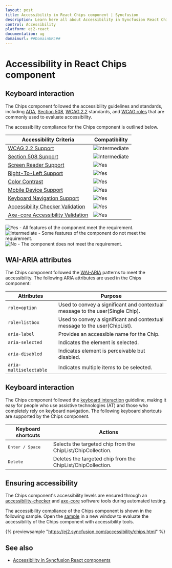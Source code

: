 ```yaml
---
layout: post
title: Accessibility in React Chips component | Syncfusion
description: Learn here all about Accessibility in Syncfusion React Chips component of Syncfusion Essential JS 2 and more.
control: Accessibility 
platform: ej2-react
documentation: ug
domainurl: ##DomainURL##
---
```


# Accessibility in React Chips component

## Keyboard interaction

The Chips component followed the accessibility guidelines and standards, including [ADA](https://www.ada.gov/), [Section 508](https://www.section508.gov/), [WCAG 2.2](https://www.w3.org/TR/WCAG22/) standards, and [WCAG roles](https://www.w3.org/TR/wai-aria/#roles) that are commonly used to evaluate accessibility.

The accessibility compliance for the Chips component is outlined below.

| Accessibility Criteria | Compatibility |
| -- | -- |
| [WCAG 2.2 Support](../common/accessibility#accessibility-standards) | <img src="https://cdn.syncfusion.com/content/images/landing-page/intermediate.png" alt="Intermediate"> |
| [Section 508 Support](../common/accessibility#accessibility-standards) | <img src="https://cdn.syncfusion.com/content/images/landing-page/intermediate.png" alt="Intermediate"> |
| [Screen Reader Support](../common/accessibility#screen-reader-support) | <img src="https://cdn.syncfusion.com/content/images/landing-page/yes.png" alt="Yes"> |
| [Right-To-Left Support](../common/accessibility#right-to-left-support) | <img src="https://cdn.syncfusion.com/content/images/landing-page/yes.png" alt="Yes"> |
| [Color Contrast](../common/accessibility#color-contrast) | <img src="https://cdn.syncfusion.com/content/images/landing-page/yes.png" alt="Yes"> |
| [Mobile Device Support](../common/accessibility#mobile-device-support) | <img src="https://cdn.syncfusion.com/content/images/landing-page/yes.png" alt="Yes"> |
| [Keyboard Navigation Support](../common/accessibility#keyboard-navigation-support) | <img src="https://cdn.syncfusion.com/content/images/landing-page/yes.png" alt="Yes"> |
| [Accessibility Checker Validation](../common/accessibility#ensuring-accessibility) | <img src="https://cdn.syncfusion.com/content/images/landing-page/yes.png" alt="Yes"> |
| [Axe-core Accessibility Validation](../common/accessibility#ensuring-accessibility) | <img src="https://cdn.syncfusion.com/content/images/landing-page/yes.png" alt="Yes"> |

<style>
    .post .post-content img {
        display: inline-block;
        margin: 0.5em 0;
    }
</style>
<div><img src="https://cdn.syncfusion.com/content/images/landing-page/yes.png" alt="Yes"> - All features of the component meet the requirement.</div>

<div><img src="https://cdn.syncfusion.com/content/images/landing-page/intermediate.png" alt="Intermediate"> - Some features of the component do not meet the requirement.</div>

<div><img src="https://cdn.syncfusion.com/content/images/landing-page/no.png" alt="No"> - The component does not meet the requirement.</div>

## WAI-ARIA attributes

The Chips component followed the [WAI-ARIA](https://www.w3.org/WAI/ARIA/apg/patterns/button/) patterns to meet the accessibility. The following ARIA attributes are used in the Chips component:

| Attributes | Purpose |
| --- | --- |
| `role=option` | Used to convey a significant and contextual message to the user(Single Chip). |
| `role=listbox` | Used to convey a significant and contextual message to the user(ChipList). |
| `aria-label` | Provides an accessible name for the Chip. |
| `aria-selected` | Indicates the element is selected. |
| `aria-disabled` | Indicates element is perceivable but disabled. |
| `aria-multiselectable` | Indicates multiple items to be selected. |

## Keyboard interaction

The Chips component followed the [keyboard interaction](https://www.w3.org/WAI/ARIA/apg/patterns/button/#keyboardinteraction) guideline, making it easy for people who use assistive technologies (AT) and those who completely rely on keyboard navigation. The following keyboard shortcuts are supported by the Chips component.

| Keyboard shortcuts | Actions |
|------------|-------------------|
| <kbd>Enter / Space</kbd> | Selects the targeted chip from the ChipList/ChipCollection. |
| <kbd>Delete</kbd> | Deletes the targeted chip from the ChipList/ChipCollection. |

## Ensuring accessibility

The Chips component's accessibility levels are ensured through an [accessibility-checker](https://www.npmjs.com/package/accessibility-checker) and [axe-core](https://www.npmjs.com/package/axe-core) software tools during automated testing.

The accessibility compliance of the Chips component is shown in the following sample. Open the [sample](https://ej2.syncfusion.com/accessibility/chips.html) in a new window to evaluate the accessibility of the Chips component with accessibility tools.

{% previewsample "https://ej2.syncfusion.com/accessibility/chips.html" %}

## See also

* [Accessibility in Syncfusion React components](../common/accessibility)